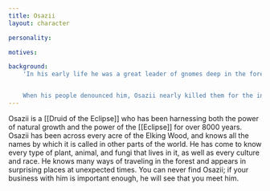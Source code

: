 ```yaml
---
title: Osazii
layout: character

personality:

motives:

background:
    'In his early life he was a great leader of gnomes deep in the forest, where Eclipses are longer and more potent. When Osazii knew he was near death, he traveled alone into the deepest and darkest parts of the forest to seek a way to extend his life. At the [[Noon-night Horizon:Eclipse]], he found the power of the Eclipse and accepted it. Thus Osazii''s already impressive magical abilities increased tenfold, granting him near immortality. Osazii returned to his people, but they rejected him for his choices and did not believe that he had truly outmatched the corruption of the Eclipse.


    When his people denounced him, Osazii nearly killed them for the insult; however, he realized that doing so would make him exactly what they said he would become. Knowing there was nothing he could do to prevent it, Osazii accepted his exile and returned to the loneliness of the forest, never to return. For 8000 years he has lived in and traveled the forest, claiming dominion over its lands.'
---
```


Osazii is a [[Druid of the Eclipse]] who has been harnessing both the power of natural growth and the power of the [[Eclipse]] for over 8000 years. Osazii has been across every acre of the Elking Wood, and knows all the names by which it is called in other parts of the world. He has come to know every type of plant, animal, and fungi that lives in it, as well as every culture and race. He knows many ways of traveling in the forest and appears in surprising places at unexpected times. You can never find Osazii; if your business with him is important enough, he will see that you meet him.
